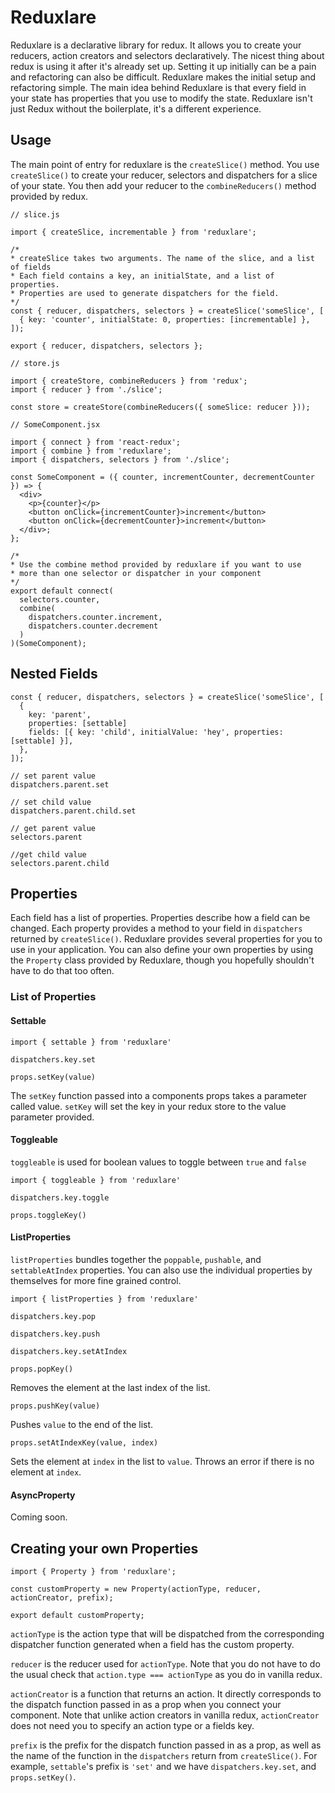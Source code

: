 # Reduxlare

Reduxlare is a declarative library for redux. It allows you to create your
reducers, action creators and selectors declaratively. The nicest thing about
redux is using it after it's already set up. Setting it up initially can be
a pain and refactoring can also be difficult. Reduxlare makes the initial
setup and refactoring simple. The main idea behind Reduxlare is that every
field in your state has properties that you use to modify the state. Reduxlare
isn't just Redux without the boilerplate, it's a different experience.

## Usage

The main point of entry for reduxlare is the `createSlice()` method. You use `createSlice()` to create your reducer, selectors and dispatchers for a slice of your state. You then add your reducer to the `combineReducers()` method provided by redux.

```
// slice.js

import { createSlice, incrementable } from 'reduxlare';

/*
* createSlice takes two arguments. The name of the slice, and a list of fields
* Each field contains a key, an initialState, and a list of properties.
* Properties are used to generate dispatchers for the field.
*/
const { reducer, dispatchers, selectors } = createSlice('someSlice', [
  { key: 'counter', initialState: 0, properties: [incrementable] },
]);

export { reducer, dispatchers, selectors };
```
```
// store.js

import { createStore, combineReducers } from 'redux';
import { reducer } from './slice';

const store = createStore(combineReducers({ someSlice: reducer }));
```
```
// SomeComponent.jsx

import { connect } from 'react-redux';
import { combine } from 'reduxlare';
import { dispatchers, selectors } from './slice';

const SomeComponent = ({ counter, incrementCounter, decrementCounter }) => {
  <div>
    <p>{counter}</p>
    <button onClick={incrementCounter}>increment</button>
    <button onClick={decrementCounter}>increment</button>
  </div>;
};

/*
* Use the combine method provided by reduxlare if you want to use
* more than one selector or dispatcher in your component
*/
export default connect(
  selectors.counter,
  combine(
    dispatchers.counter.increment,
    dispatchers.counter.decrement
  )
)(SomeComponent);
```

## Nested Fields

```
const { reducer, dispatchers, selectors } = createSlice('someSlice', [
  {
    key: 'parent',
    properties: [settable]
    fields: [{ key: 'child', initialValue: 'hey', properties: [settable] }],
  },
]);

// set parent value
dispatchers.parent.set

// set child value
dispatchers.parent.child.set

// get parent value
selectors.parent

//get child value
selectors.parent.child

```

## Properties

Each field has a list of properties. Properties describe how a field can be
changed. Each property provides a method to your field in `dispatchers`
returned by `createSlice()`. Reduxlare provides several properties for you
 to use in your application. You can also define your own properties by using
 the `Property` class provided by Reduxlare, though you hopefully shouldn't
 have to do that too often.

### List of Properties
#### Settable

`import { settable } from 'reduxlare'`

`dispatchers.key.set`

`props.setKey(value)`

The `setKey` function passed into a components props takes a parameter called
value. `setKey` will set the key in your redux store to the
value parameter provided.

#### Toggleable

`toggleable` is used for boolean values to toggle between `true` and `false`

`import { toggleable } from 'reduxlare'`

`dispatchers.key.toggle`

`props.toggleKey()`

#### ListProperties

`listProperties` bundles together the `poppable`, `pushable`, and
`settableAtIndex` properties. You can also use the individual properties by
themselves for more fine grained control.

`import { listProperties } from 'reduxlare'`

`dispatchers.key.pop`

`dispatchers.key.push`

`dispatchers.key.setAtIndex`


`props.popKey()`

Removes the element at the last index of the list.

`props.pushKey(value)`

Pushes `value` to the end of the list.

`props.setAtIndexKey(value, index)`

Sets the element at `index` in the list to `value`. Throws an error if there is
no element at `index`.

#### AsyncProperty

Coming soon.

## Creating your own Properties

```
import { Property } from 'reduxlare';

const customProperty = new Property(actionType, reducer, actionCreator, prefix);

export default customProperty;
```

`actionType` is the action type that will be dispatched from the corresponding
dispatcher function generated when a field has the custom property.

`reducer` is the reducer used for `actionType`. Note that you do not have to
do the usual check that `action.type === actionType` as you do in vanilla redux.

`actionCreator` is a function that returns an action. It directly corresponds
to the dispatch function passed in as a prop when you connect your component.
Note that unlike action creators in vanilla redux, `actionCreator` does not
need you to specify an action type or a fields key.

`prefix` is the prefix for the dispatch function passed in as a prop, as well as
the name of the function in the `dispatchers` return from `createSlice()`. For
example, `settable`'s prefix is `'set'` and we have `dispatchers.key.set`, and
`props.setKey()`.
